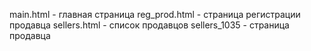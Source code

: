 main.html - главная страница
reg_prod.html - страница регистрации продавца
sellers.html - список продавцов
sellers_1035 - страница продавца